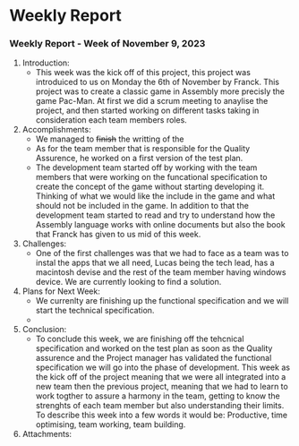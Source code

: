 # Weekly Report
### Weekly Report - Week of November 9, 2023
1. Introduction:
    - This week was the kick off of this project, this project was introduiced to us on Monday the 6th of November by Franck. This project was to create a classic game in Assembly more precisly the game Pac-Man. At first we did a scrum meeting to anaylise the project, and then started working on different tasks taking in consideration each team members roles.
2. Accomplishments:
    - We managed to ~~finish~~ the writting of the
    - As for the team member that is responsible for the Quality Assurence, he worked on a first version of the test plan.
    - The development team started off by working with the team members that were working on the funcational specification to create the concept of the game without starting developing it. Thinking of what we would like the include in the game and what should not be included in the game. In addition to that the development team started to read and try to understand how the Assembly language works with online documents but also the book that Franck has given to us mid of this week.
3. Challenges:
    - One of the first challenges was that we had to face as a team was to instal the apps that we all need, Lucas being the tech lead, has a macintosh devise and the rest of the team member having windows device. We are currently looking to find a solution.
4. Plans for Next Week:
    - We currenlty are finishing up the functional specification and we will start the technical specification.
    -
5. Conclusion:
    - To conclude this week, we are finishing off the tehcnical specification and worked on the test plan as soon as the Quality assurence and the Project manager has validated the functional specification we will go into the phase of development. This week as the kick off of the project meaning that we were all integrated into a new team then the previous project, meaning that we had to learn to work togther to assure a harmony in the team, getting to know the strenghts of each team member but also understanding their limits. To describe this week into a few words it would be: Productive, time optimising, team working, team building.
6. Attachments: